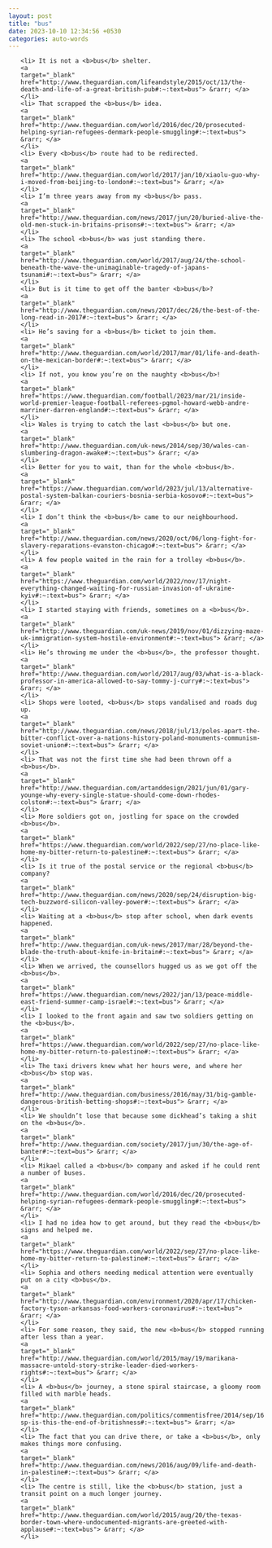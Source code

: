 ```yaml
---
layout: post
title: "bus"
date: 2023-10-10 12:34:56 +0530
categories: auto-words
---
```

<ol>

    <li> It is not a <b>bus</b> shelter.
    <a 
    target="_blank" 
    href="http://www.theguardian.com/lifeandstyle/2015/oct/13/the-death-and-life-of-a-great-british-pub#:~:text=bus"> &rarr; </a>
    </li>
    <li> That scrapped the <b>bus</b> idea.
    <a 
    target="_blank" 
    href="http://www.theguardian.com/world/2016/dec/20/prosecuted-helping-syrian-refugees-denmark-people-smuggling#:~:text=bus"> &rarr; </a>
    </li>
    <li> Every <b>bus</b> route had to be redirected.
    <a 
    target="_blank" 
    href="http://www.theguardian.com/world/2017/jan/10/xiaolu-guo-why-i-moved-from-beijing-to-london#:~:text=bus"> &rarr; </a>
    </li>
    <li> I’m three years away from my <b>bus</b> pass.
    <a 
    target="_blank" 
    href="http://www.theguardian.com/news/2017/jun/20/buried-alive-the-old-men-stuck-in-britains-prisons#:~:text=bus"> &rarr; </a>
    </li>
    <li> The school <b>bus</b> was just standing there.
    <a 
    target="_blank" 
    href="http://www.theguardian.com/world/2017/aug/24/the-school-beneath-the-wave-the-unimaginable-tragedy-of-japans-tsunami#:~:text=bus"> &rarr; </a>
    </li>
    <li> But is it time to get off the banter <b>bus</b>?
    <a 
    target="_blank" 
    href="http://www.theguardian.com/news/2017/dec/26/the-best-of-the-long-read-in-2017#:~:text=bus"> &rarr; </a>
    </li>
    <li> He’s saving for a <b>bus</b> ticket to join them.
    <a 
    target="_blank" 
    href="http://www.theguardian.com/world/2017/mar/01/life-and-death-on-the-mexican-border#:~:text=bus"> &rarr; </a>
    </li>
    <li> If not, you know you’re on the naughty <b>bus</b>!
    <a 
    target="_blank" 
    href="https://www.theguardian.com/football/2023/mar/21/inside-world-premier-league-football-referees-pgmol-howard-webb-andre-marriner-darren-england#:~:text=bus"> &rarr; </a>
    </li>
    <li> Wales is trying to catch the last <b>bus</b> but one.
    <a 
    target="_blank" 
    href="http://www.theguardian.com/uk-news/2014/sep/30/wales-can-slumbering-dragon-awake#:~:text=bus"> &rarr; </a>
    </li>
    <li> Better for you to wait, than for the whole <b>bus</b>.
    <a 
    target="_blank" 
    href="https://www.theguardian.com/world/2023/jul/13/alternative-postal-system-balkan-couriers-bosnia-serbia-kosovo#:~:text=bus"> &rarr; </a>
    </li>
    <li> I don’t think the <b>bus</b> came to our neighbourhood.
    <a 
    target="_blank" 
    href="http://www.theguardian.com/news/2020/oct/06/long-fight-for-slavery-reparations-evanston-chicago#:~:text=bus"> &rarr; </a>
    </li>
    <li> A few people waited in the rain for a trolley <b>bus</b>.
    <a 
    target="_blank" 
    href="https://www.theguardian.com/world/2022/nov/17/night-everything-changed-waiting-for-russian-invasion-of-ukraine-kyiv#:~:text=bus"> &rarr; </a>
    </li>
    <li> I started staying with friends, sometimes on a <b>bus</b>.
    <a 
    target="_blank" 
    href="http://www.theguardian.com/uk-news/2019/nov/01/dizzying-maze-uk-immigration-system-hostile-environment#:~:text=bus"> &rarr; </a>
    </li>
    <li> He’s throwing me under the <b>bus</b>, the professor thought.
    <a 
    target="_blank" 
    href="http://www.theguardian.com/world/2017/aug/03/what-is-a-black-professor-in-america-allowed-to-say-tommy-j-curry#:~:text=bus"> &rarr; </a>
    </li>
    <li> Shops were looted, <b>bus</b> stops vandalised and roads dug up.
    <a 
    target="_blank" 
    href="http://www.theguardian.com/news/2018/jul/13/poles-apart-the-bitter-conflict-over-a-nations-history-poland-monuments-communism-soviet-union#:~:text=bus"> &rarr; </a>
    </li>
    <li> That was not the first time she had been thrown off a <b>bus</b>.
    <a 
    target="_blank" 
    href="http://www.theguardian.com/artanddesign/2021/jun/01/gary-younge-why-every-single-statue-should-come-down-rhodes-colston#:~:text=bus"> &rarr; </a>
    </li>
    <li> More soldiers got on, jostling for space on the crowded <b>bus</b>.
    <a 
    target="_blank" 
    href="https://www.theguardian.com/world/2022/sep/27/no-place-like-home-my-bitter-return-to-palestine#:~:text=bus"> &rarr; </a>
    </li>
    <li> Is it true of the postal service or the regional <b>bus</b> company?
    <a 
    target="_blank" 
    href="http://www.theguardian.com/news/2020/sep/24/disruption-big-tech-buzzword-silicon-valley-power#:~:text=bus"> &rarr; </a>
    </li>
    <li> Waiting at a <b>bus</b> stop after school, when dark events happened.
    <a 
    target="_blank" 
    href="http://www.theguardian.com/uk-news/2017/mar/28/beyond-the-blade-the-truth-about-knife-in-britain#:~:text=bus"> &rarr; </a>
    </li>
    <li> When we arrived, the counsellors hugged us as we got off the <b>bus</b>.
    <a 
    target="_blank" 
    href="https://www.theguardian.com/news/2022/jan/13/peace-middle-east-friend-summer-camp-israel#:~:text=bus"> &rarr; </a>
    </li>
    <li> I looked to the front again and saw two soldiers getting on the <b>bus</b>.
    <a 
    target="_blank" 
    href="https://www.theguardian.com/world/2022/sep/27/no-place-like-home-my-bitter-return-to-palestine#:~:text=bus"> &rarr; </a>
    </li>
    <li> The taxi drivers knew what her hours were, and where her <b>bus</b> stop was.
    <a 
    target="_blank" 
    href="http://www.theguardian.com/business/2016/may/31/big-gamble-dangerous-british-betting-shops#:~:text=bus"> &rarr; </a>
    </li>
    <li> We shouldn’t lose that because some dickhead’s taking a shit on the <b>bus</b>.
    <a 
    target="_blank" 
    href="http://www.theguardian.com/society/2017/jun/30/the-age-of-banter#:~:text=bus"> &rarr; </a>
    </li>
    <li> Mikael called a <b>bus</b> company and asked if he could rent a number of buses.
    <a 
    target="_blank" 
    href="http://www.theguardian.com/world/2016/dec/20/prosecuted-helping-syrian-refugees-denmark-people-smuggling#:~:text=bus"> &rarr; </a>
    </li>
    <li> I had no idea how to get around, but they read the <b>bus</b> signs and helped me.
    <a 
    target="_blank" 
    href="https://www.theguardian.com/world/2022/sep/27/no-place-like-home-my-bitter-return-to-palestine#:~:text=bus"> &rarr; </a>
    </li>
    <li> Sophia and others needing medical attention were eventually put on a city <b>bus</b>.
    <a 
    target="_blank" 
    href="http://www.theguardian.com/environment/2020/apr/17/chicken-factory-tyson-arkansas-food-workers-coronavirus#:~:text=bus"> &rarr; </a>
    </li>
    <li> For some reason, they said, the new <b>bus</b> stopped running after less than a year.
    <a 
    target="_blank" 
    href="http://www.theguardian.com/world/2015/may/19/marikana-massacre-untold-story-strike-leader-died-workers-rights#:~:text=bus"> &rarr; </a>
    </li>
    <li> A <b>bus</b> journey, a stone spiral staircase, a gloomy room filled with marble heads.
    <a 
    target="_blank" 
    href="http://www.theguardian.com/politics/commentisfree/2014/sep/16/-sp-is-this-the-end-of-britishness#:~:text=bus"> &rarr; </a>
    </li>
    <li> The fact that you can drive there, or take a <b>bus</b>, only makes things more confusing.
    <a 
    target="_blank" 
    href="http://www.theguardian.com/news/2016/aug/09/life-and-death-in-palestine#:~:text=bus"> &rarr; </a>
    </li>
    <li> The centre is still, like the <b>bus</b> station, just a transit point on a much longer journey.
    <a 
    target="_blank" 
    href="http://www.theguardian.com/world/2015/aug/20/the-texas-border-town-where-undocumented-migrants-are-greeted-with-applause#:~:text=bus"> &rarr; </a>
    </li>